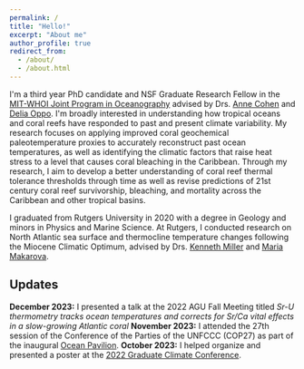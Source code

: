 ```yaml
---
permalink: /
title: "Hello!"
excerpt: "About me"
author_profile: true
redirect_from: 
  - /about/
  - /about.html
---
```


I'm a third year PhD candidate and NSF Graduate Research Fellow in the [MIT-WHOI Joint Program in Oceanography](https://mit.whoi.edu/) advised by Drs. [Anne Cohen](https://www2.whoi.edu/site/cohenlab/) and [Delia Oppo](https://www2.whoi.edu/staff/doppo/). I'm broadly interested in understanding how tropical oceans and coral reefs have responded to past and present climate variability. My research focuses on applying improved coral geochemical paleotemperature proxies to accurately reconstruct past ocean temperatures, as well as identifying the climatic factors that raise heat stress to a level that causes coral bleaching in the Caribbean. Through my research, I aim to develop a better understanding of coral reef thermal tolerance thresholds through time as well as revise predictions of 21st century coral reef survivorship, bleaching, and mortality across the Caribbean and other tropical basins. 

I graduated from Rutgers University in 2020 with a degree in Geology and minors in Physics and Marine Science. At Rutgers, I conducted research on North Atlantic sea surface and thermocline temperature changes following the Miocene Climatic Optimum, advised by Drs. [Kenneth Miller](https://geology.rutgers.edu/people-directory/19-faculty/242-kenneth-g-miller) and [Maria Makarova](https://www.linkedin.com/in/maria-makarova-16741360).

## Updates

**December 2023:** I presented a talk at the 2022 AGU Fall Meeting titled _Sr-U thermometry tracks ocean temperatures and corrects for Sr/Ca vital effects in a slow-growing Atlantic coral_
**November 2023:** I attended the 27th session of the Conference of the Parties of the UNFCCC (COP27) as part of the inaugural [Ocean Pavilion](https://oceanpavilion-cop.org/).
**October 2023:** I helped organize and presented a poster at the [2022 Graduate Climate Conference](https://graduateclimateconference.github.io/).


